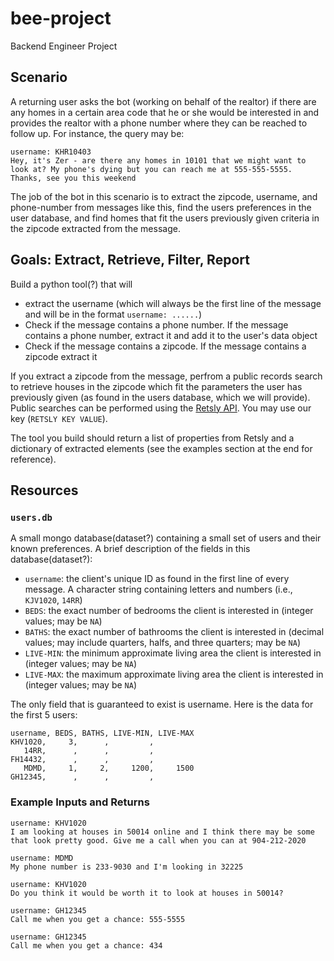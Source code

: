 # bee-project
Backend Engineer Project

## Scenario
A returning user asks the bot (working on behalf of the realtor) if there are any homes in a certain area code that he or she would be interested in and provides the realtor with a phone number where they can be reached to follow up. For instance, the query may be:

```
username: KHR10403
Hey, it's Zer - are there any homes in 10101 that we might want to look at? My phone's dying but you can reach me at 555-555-5555. Thanks, see you this weekend
```

The job of the bot in this scenario is to extract the zipcode, username, and phone-number from messages like this, find the users preferences in the user database, and find homes that fit the users previously given criteria in the zipcode extracted from the message.

## Goals: Extract, Retrieve, Filter, Report
Build a python tool(?) that will 
- extract the username (which will always be the first line of the message and will be in the format `username: ......`)
- Check if the message contains a phone number. If the message contains a phone number, extract it and add it to the user's data object
- Check if the message contains a zipcode. If the message contains a zipcode extract it 

If you extract a zipcode from the message, perfrom a public records search to retrieve houses in the zipcode which fit the parameters the user has previously given (as found in the users database, which we will provide).
Public searches can be performed using the [Retsly API](https://rets.ly/docs/platform.html). You may use our key (`RETSLY KEY VALUE`).

The tool you build should return a list of properties from Retsly and a dictionary of extracted elements (see the examples section at the end for reference).


## Resources
### `users.db`
A small mongo database(dataset?) containing a small set of users and their known preferences. A brief description of the fields in this database(dataset?):
-  `username`: the client's unique ID as found in the first line of every message. A character string containing letters and numbers (i.e., `KJV1020`, `14RR`)
-  `BEDS`: the exact number of bedrooms the client is interested in (integer values; may be `NA`)
-  `BATHS`: the exact number of bathrooms the client is interested in (decimal values; may include quarters, halfs, and three quarters; may be `NA`)
-  `LIVE-MIN`: the minimum approximate living area the client is interested in (integer values; may be `NA`)
-  `LIVE-MAX`: the maximum approximate living area the client is interested in (integer values; may be `NA`)

The only field that is guaranteed to exist is username. Here is the data for the first 5 users:

```
username, BEDS, BATHS, LIVE-MIN, LIVE-MAX
KHV1020,     3,      ,         , 
   14RR,      ,      ,         , 
FH14432,      ,      ,         , 
   MDMD,     1,     2,     1200,     1500
GH12345,      ,      ,         ,         
```

### Example Inputs and Returns

```
username: KHV1020
I am looking at houses in 50014 online and I think there may be some that look pretty good. Give me a call when you can at 904-212-2020
```

```
username: MDMD
My phone number is 233-9030 and I'm looking in 32225
```

```
username: KHV1020
Do you think it would be worth it to look at houses in 50014?
```

```
username: GH12345
Call me when you get a chance: 555-5555
```

```
username: GH12345
Call me when you get a chance: 434
```
